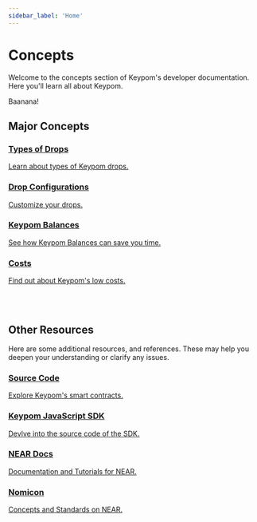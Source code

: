 ```yaml
---
sidebar_label: 'Home'
---
```

# Concepts
Welcome to the concepts section of Keypom's developer documentation. Here you'll learn all about Keypom.

Baanana!

## Major Concepts

<div class="container">
  <div class="row">
    <div class="col">
      <a href="Keypom Protocol/Github Readme/Types of Drops/introduction">
        <div class="card h-100 card-body">
          <div class="card__body">
            <h3 class="small-bottom-padding">Types of Drops</h3>
            <p class="neutraltext">Learn about types of Keypom drops.</p>
          </div>
        </div>
      </a>
    </div>
    <div class="col">
      <a href="Keypom Protocol/Github Readme/Types of Drops/customization-homepage">
        <div class="card h-100 card-body">
          <div class="card__body">
            <h3 class="small-bottom-padding">Drop Configurations</h3>
              <p class="neutraltext">Customize your drops.</p>
          </div>
        </div>
      </a>
    </div>
  </div>
  <div class="row">
    <div class="col">
      <a href="Keypom Protocol/balances">
        <div class="card h-100 card-body">
          <div class="card__body">
            <h3 class="small-bottom-padding">Keypom Balances</h3>
            <p class="neutraltext">See how Keypom Balances can save you time.</p>
          </div>
        </div>
      </a>
    </div>
    <div class="col">
      <a href="Keypom Protocol/Github Readme/costs">
        <div class="card h-100 card-body">
          <div class="card__body">
            <h3 class="small-bottom-padding">Costs</h3>
              <p class="neutraltext">Find out about Keypom's low costs.</p>
          </div>
        </div>
      </a>
    </div>
  </div>
</div>
<br></br>

## Other Resources

Here are some additional resources, and references. These may help you deepen your understanding or clarify any issues.

<div class="container">
  <div class="row">
    <div class="col">
      <a href="https://github.com/keypom/keypom">
        <div class="card h-100 card-body">
          <div class="card__body">
            <h3 class="small-bottom-padding">Source Code</h3>
            <p class="neutraltext">Explore Keypom's smart contracts.</p>
          </div>
        </div>
      </a>
    </div>
    <div class="col">
      <a href="https://github.com/keypom/keypom-js">
        <div class="card h-100 card-body">
          <div class="card__body">
            <h3 class="small-bottom-padding">Keypom JavaScript SDK</h3>
              <p class="neutraltext">Devlve into the source code of the SDK.</p>
          </div>
        </div>
      </a>
    </div>
  </div>
  <div class="row">
    <div class="col">
      <a href="https://docs.near.org/">
        <div class="card h-100 card-body">
          <div class="card__body">
            <h3 class="small-bottom-padding">NEAR Docs</h3>
            <p class="neutraltext">Documentation and Tutorials for NEAR.</p>
          </div>
        </div>
      </a>
    </div>
    <div class="col">
      <a href="https://nomicon.io/">
        <div class="card h-100 card-body">
          <div class="card__body">
            <h3 class="small-bottom-padding">Nomicon</h3>
              <p class="neutraltext">Concepts and Standards on NEAR.</p>
          </div>
        </div>
      </a>
    </div>
  </div>
</div>